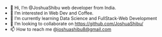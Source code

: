 - 👋 Hi, I’m @JoshuaShibu web developer from India.
- 👀 I’m interested in Web Dev and Coffee.
- 🌱 I’m currently learning Data Science and FullStack-Web Development
- 💞️ I’m looking to collaborate on https://github.com/JoshuaShibu/
- 📫 How to reach me @joshuashibu8@gmail.com

<!---
JoshuaShibu/Intro is a ✨ special ✨ repository because its `README.md` (this file) appears on your GitHub profile.
You can click the Preview link to take a look at your changes.
--->
